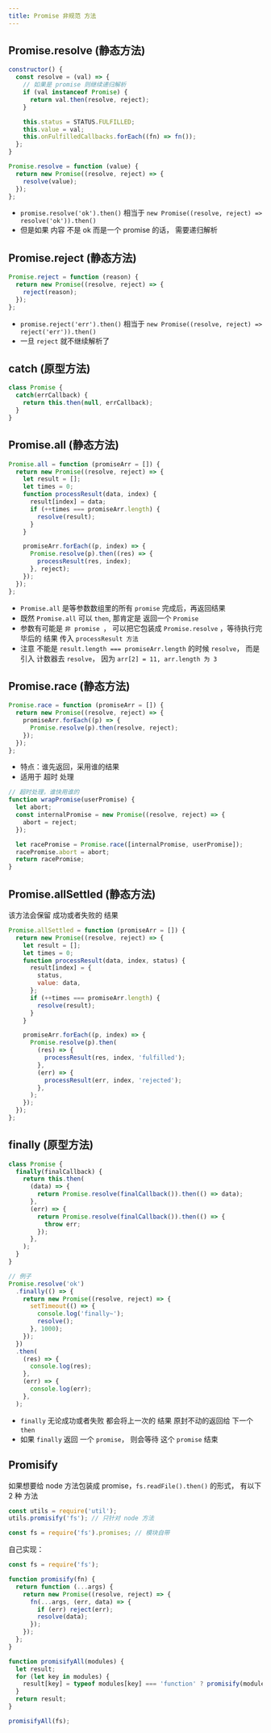 ```yaml
---
title: Promise 非规范 方法
---
```


## Promise.resolve (静态方法)

```js
constructor() {
  const resolve = (val) => {
    // 如果是 promise 则继续递归解析
    if (val instanceof Promise) {
      return val.then(resolve, reject);
    }

    this.status = STATUS.FULFILLED;
    this.value = val;
    this.onFulfilledCallbacks.forEach((fn) => fn());
  };
}

Promise.resolve = function (value) {
  return new Promise((resolve, reject) => {
    resolve(value);
  });
};

```

- `promise.resolve('ok').then()` 相当于 `new Promise((resolve, reject) => resolve('ok')).then()`
- 但是如果 内容 不是 ok 而是一个 promise 的话， 需要递归解析

## Promise.reject (静态方法)

```js
Promise.reject = function (reason) {
  return new Promise((resolve, reject) => {
    reject(reason);
  });
};
```

- `promise.reject('err').then()` 相当于 `new Promise((resolve, reject) => reject('err')).then()`
- 一旦 `reject` 就不继续解析了

## catch (原型方法)

```js
class Promise {
  catch(errCallback) {
    return this.then(null, errCallback);
  }
}
```

## Promise.all (静态方法)

```js
Promise.all = function (promiseArr = []) {
  return new Promise((resolve, reject) => {
    let result = [];
    let times = 0;
    function processResult(data, index) {
      result[index] = data;
      if (++times === promiseArr.length) {
        resolve(result);
      }
    }

    promiseArr.forEach((p, index) => {
      Promise.resolve(p).then((res) => {
        processResult(res, index);
      }, reject);
    });
  });
};
```

- `Promise.all` 是等参数数组里的所有 `promise` 完成后，再返回结果
- 既然 `Promise.all` 可以 `then`, 那肯定是 返回一个 `Promise`
- 参数有可能是 `非 promise `， 可以把它包装成 `Promise.resolve` ，等待执行完毕后的 结果 传入 `processResult 方法`
- 注意 不能是 `result.length === promiseArr.length` 的时候 `resolve`， 而是引入 计数器去 `resolve`， 因为 `arr[2] = 11, arr.length 为 3`

## Promise.race (静态方法)

```js
Promise.race = function (promiseArr = []) {
  return new Promise((resolve, reject) => {
    promiseArr.forEach((p) => {
      Promise.resolve(p).then(resolve, reject);
    });
  });
};
```

- 特点：谁先返回，采用谁的结果
- 适用于 超时 处理

```js
// 超时处理，谁快用谁的
function wrapPromise(userPromise) {
  let abort;
  const internalPromise = new Promise((resolve, reject) => {
    abort = reject;
  });

  let racePromise = Promise.race([internalPromise, userPromise]);
  racePromise.abort = abort;
  return racePromise;
}
```

## Promise.allSettled (静态方法)

该方法会保留 成功或者失败的 结果

```js
Promise.allSettled = function (promiseArr = []) {
  return new Promise((resolve, reject) => {
    let result = [];
    let times = 0;
    function processResult(data, index, status) {
      result[index] = {
        status,
        value: data,
      };
      if (++times === promiseArr.length) {
        resolve(result);
      }
    }

    promiseArr.forEach((p, index) => {
      Promise.resolve(p).then(
        (res) => {
          processResult(res, index, 'fulfilled');
        },
        (err) => {
          processResult(err, index, 'rejected');
        },
      );
    });
  });
};
```

## finally (原型方法)

```js
class Promise {
  finally(finalCallback) {
    return this.then(
      (data) => {
        return Promise.resolve(finalCallback()).then(() => data);
      },
      (err) => {
        return Promise.resolve(finalCallback()).then(() => {
          throw err;
        });
      },
    );
  }
}

// 例子
Promise.resolve('ok')
  .finally(() => {
    return new Promise((resolve, reject) => {
      setTimeout(() => {
        console.log('finally~');
        resolve();
      }, 1000);
    });
  })
  .then(
    (res) => {
      console.log(res);
    },
    (err) => {
      console.log(err);
    },
  );
```

- `finally` 无论成功或者失败 都会将上一次的 结果 原封不动的返回给 下一个 `then`
- 如果 `finally` 返回 一个 `promise`， 则会等待 这个 `promise` 结束

## Promisify

如果想要给 node 方法包装成 promise，`fs.readFile().then()` 的形式， 有以下 2 种 方法

```js
const utils = require('util');
utils.promisify('fs'); // 只针对 node 方法

const fs = require('fs').promises; // 模块自带
```

自己实现：

```js
const fs = require('fs');

function promisify(fn) {
  return function (...args) {
    return new Promise((resolve, reject) => {
      fn(...args, (err, data) => {
        if (err) reject(err);
        resolve(data);
      });
    });
  };
}

function promisifyAll(modules) {
  let result;
  for (let key in modules) {
    result[key] = typeof modules[key] === 'function' ? promisify(modules[key]) : modules[key];
  }
  return result;
}

promisifyAll(fs);
```
